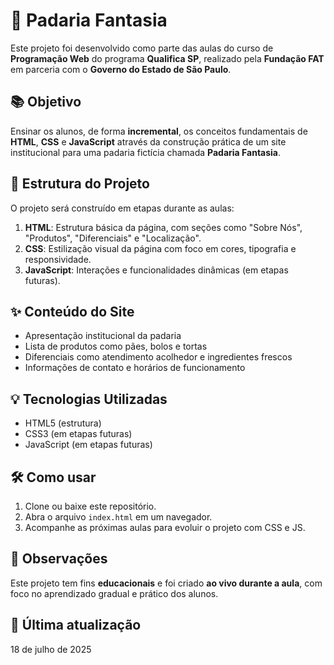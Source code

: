 # 🍞 Padaria Fantasia

Este projeto foi desenvolvido como parte das aulas do curso de **Programação Web** do
programa **Qualifica SP**, realizado pela **Fundação FAT** em parceria com o **Governo
do Estado de São Paulo**.

## 📚 Objetivo

Ensinar os alunos, de forma **incremental**, os conceitos fundamentais de **HTML**,
**CSS** e **JavaScript** através da construção prática de um site institucional para
uma padaria fictícia chamada **Padaria Fantasia**.

## 🧱 Estrutura do Projeto

O projeto será construído em etapas durante as aulas:
1. **HTML**: Estrutura básica da página, com seções como "Sobre Nós", "Produtos", "Diferenciais" e "Localização".
2. **CSS**: Estilização visual da página com foco em cores, tipografia e responsividade.
3. **JavaScript**: Interações e funcionalidades dinâmicas (em etapas futuras).

## ✨ Conteúdo do Site

- Apresentação institucional da padaria
- Lista de produtos como pães, bolos e tortas
- Diferenciais como atendimento acolhedor e ingredientes frescos
- Informações de contato e horários de funcionamento

## 💡 Tecnologias Utilizadas

- HTML5 (estrutura)
- CSS3 (em etapas futuras)
- JavaScript (em etapas futuras)

## 🛠️ Como usar

1. Clone ou baixe este repositório.
2. Abra o arquivo `index.html` em um navegador.
3. Acompanhe as próximas aulas para evoluir o projeto com CSS e JS.

## 📌 Observações

Este projeto tem fins **educacionais** e foi criado **ao vivo durante a aula**, com
foco no aprendizado gradual e prático dos alunos.

## 📅 Última atualização

18 de julho de 2025